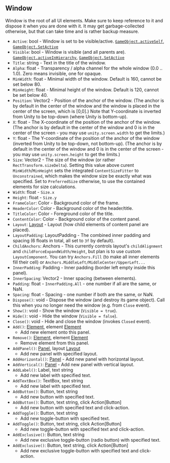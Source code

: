 ## Window

Window is the root of all UI elements.
Make sure to keep reference to it and dispose it when you are done with it.
It may get garbage-collected otherwise, but that can take time and is rather backup measure.

- `Active`: bool - Window is set to be visible/active. [`GameObject.activeSelf`](https://docs.unity3d.com/ScriptReference/GameObject-activeSelf.html), [`GameObject.SetActive`](https://docs.unity3d.com/ScriptReference/GameObject.SetActive.html)
- `Visible`: bool - Window is visible (and all parents are). [`GameObject.activeInHierarchy`](https://docs.unity3d.com/ScriptReference/GameObject-activeInHierarchy.html), [`GameObject.SetActive`](https://docs.unity3d.com/ScriptReference/GameObject.SetActive.html)
- `Title`: string - Text in the title of the window.
- `Alpha`: float - Transparency / alpha channel for the whole window (0.0 .. 1.0). Zero means invisible, one for opaque.
- `MinWidth`: float - Minimal width of the window. Default is 160, cannot be set below 80.
- `MinHeight`: float - Minimal height of the window. Default is 120, cannot be set below 40.
- `Position`: Vector2 - Position of the anchor of the window. (The anchor is by default in the center of the window and the window is placed in the center of the screen, which is \[0,0\].) Note that Y-coordinate is inverted from Unity to be top-down (where Unity is bottom-up).
- `X`: float - The X-coordinate of the position of the anchor of the window. (The anchor is by default in the center of the window and 0 is in the center of the screen - you may use `unity.screen.width` to get the limits.)
- `Y`: float - The Y-coordinate of the position of the anchor of the window (inverted from Unity to be top-down, not bottom-up). (The anchor is by default in the center of the window and 0 is in the center of the screen - you may use `unity.screen.height` to get the limits.)
- `Size`: Vector2 - The size of the window (or rather `RectTransform.sizeDelta`). Setting this value above curent `MinWidth`/`MinHeight` sets the integrated `ContentSizeFitter` to `Unconstrained`, which makes the window size be exactly what was specified. Set to `PreferredSize` otherwise, to use the contained elements for size calculations.
- `Width`: float - `Size.x`
- `Height`: float - `Size.y`
- `FrameColor`: Color - Background color of the frame.
- `HeaderColor`: Color - Background color of the header/title.
- `TitleColor`: Color - Foreground color of the title.
- `ContentColor`: Color - Background color of the content panel.
- `Layout`: [Layout](Layout.md) - Layout (how child elements of content panel are placed).
- `LayoutPadding`: LayoutPadding - The combined inner padding and spacing (6 floats in total, all set to `3f` by default).
- `ChildAnchors`: Anchors - This currently controls layout's `childAlignment` and
`childForceExpandWidth/Height`, but plan is to use custom `LayoutComponent`.
You can try `Anchors.Fill` (to make all inner elements fill their cell)
or `Anchors.MiddleLeft/MiddleCenter/UpperLeft...`
- `InnerPadding`: Padding - Inner padding (border left empty inside this panel).
- `InnerSpacing`: Vector2 - Inner spacing (between elements).
- `Padding`: float - `InnerPadding.All` - one number if all are the same, or NaN.
- `Spacing`: float - Spacing - one number if both are the same, or NaN.
- `Dispose()`: void - Dispose the window (and destroy its game object). Call this when you no longer need the window (e.g. from `Close` event).
- `Show()`: void - Show the window (`Visible = true`).
- `Hide()`: void - Hide the window (`Visible = false`).
- `Close()`: void - Hide and close the window (invokes `Closed` event).
- `Add()`: [Element](Element.md), element [Element](Element.md)
  - Add new element onto this panel.
- `Remove()`: [Element](Element.md), element [Element](Element.md)
  - Remove element from this panel.
- `AddPanel()`: [Panel](Panel.md), layout [Layout](Layout.md)
  - Add new panel with specified layout.
- `AddHorizontal()`: [Panel](Panel.md) - Add new panel with horizontal layout.
- `AddVertical()`: [Panel](Panel.md) - Add new panel with vertical layout.
- `AddLabel()`: Label, text string
  - Add new label with specified text.
- `AddTextBox()`: TextBox, text string
  - Add new label with specified text.
- `AddButton()`: Button, text string
  - Add new button with specified text.
- `AddButton()`: Button, text string, click Action\[Button\]
  - Add new button with specified text and click-action.
- `AddToggle()`: Button, text string
  - Add new toggle-button with specified text.
- `AddToggle()`: Button, text string, click Action\[Button\]
  - Add new toggle-button with specified text and click-action.
- `AddExclusive()`: Button, text string
  - Add new exclusive toggle-button (radio button) with specified text.
- `AddExclusive()`: Button, text string, click Action\[Button\]
  - Add new exclusive toggle-button with specified text and click-action.
